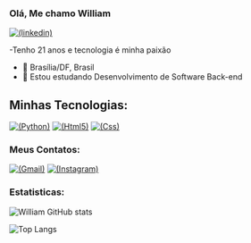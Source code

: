 ### Olá, Me chamo William 
[![(linkedin)](https://img.shields.io/badge/LinkedIn-0077B5?style=for-the-badge&logo=linkedin&logoColor=white)](https://www.linkedin.com/in/william-virissimo/)

-Tenho 21 anos e tecnologia é minha paixão
- 📍 Brasília/DF, Brasil
- 🚀 Estou estudando Desenvolvimento de Software Back-end

## Minhas Tecnologias: 

[![(Python)](https://img.shields.io/badge/Python-3776AB?style=for-the-badge&logo=python&logoColor=white)]()
[![(Html5)](https://img.shields.io/badge/HTML5-E34F26?style=for-the-badge&logo=html5&logoColor=white)]()
[![(Css)](https://img.shields.io/badge/CSS-239120?&style=for-the-badge&logo=css3&logoColor=white)]()

### Meus Contatos:

[![(Gmail)](https://img.shields.io/badge/Gmail-D14836?style=for-the-badge&logo=gmail&logoColor=white)](https://mail.google.com/mail/u/0/#inbox)
[![(Instagram)](https://img.shields.io/badge/Instagram-E4405F?style=for-the-badge&logo=instagram&logoColor=white)](https://www.instagram.com/williamvirissimo/)

### Estatisticas:

![William GitHub stats](https://github-readme-stats.vercel.app/api?username=william-virissimo&show_icons=true&theme=dracula)

![Top Langs](https://github-readme-stats.vercel.app/api/top-langs/?username=william-virissimo&layout=compact)

